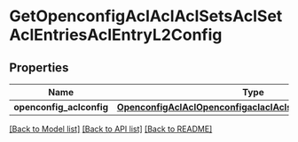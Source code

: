# GetOpenconfigAclAclAclSetsAclSetAclEntriesAclEntryL2Config

## Properties
Name | Type | Description | Notes
------------ | ------------- | ------------- | -------------
**openconfig_aclconfig** | [**OpenconfigAclAclOpenconfigaclaclAclsetsAclentriesL2Config**](OpenconfigAclAclOpenconfigaclaclAclsetsAclentriesL2Config.md) |  | [optional] 

[[Back to Model list]](../README.md#documentation-for-models) [[Back to API list]](../README.md#documentation-for-api-endpoints) [[Back to README]](../README.md)


